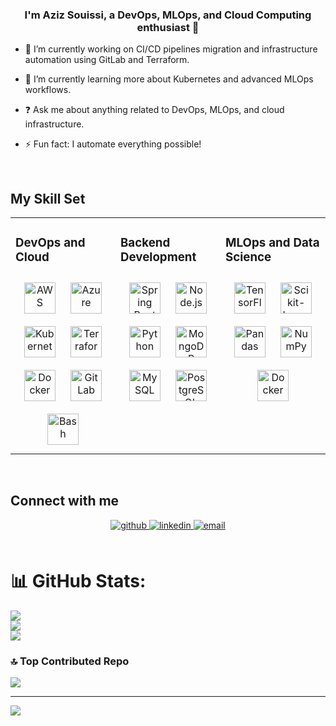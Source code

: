 ### <div align="center">I'm Aziz Souissi, a DevOps, MLOps, and Cloud Computing enthusiast 🚀</div>  
  

- 🔭 I’m currently working on CI/CD pipelines migration and infrastructure automation using GitLab and Terraform.  
  

- 🌱 I’m currently learning more about Kubernetes and advanced MLOps workflows.  
  

- ❓ Ask me about anything related to DevOps, MLOps, and cloud infrastructure.  
  

- ⚡ Fun fact: I automate everything possible!  
  

<br/>  


## My Skill Set  
<table><tr><td valign="top" width="33%">



### DevOps and Cloud  
<div align="center">  
<a href="https://aws.amazon.com/" target="_blank"><img style="margin: 10px" src="https://cdn.jsdelivr.net/gh/devicons/devicon/icons/amazonwebservices/amazonwebservices-original-wordmark.svg" alt="AWS" height="50" /></a>  
<a href="https://azure.microsoft.com/" target="_blank"><img style="margin: 10px" src="https://upload.wikimedia.org/wikipedia/commons/a/a8/Microsoft_Azure_Logo.svg" alt="Azure" height="50" /></a>  
<a href="https://kubernetes.io/" target="_blank"><img style="margin: 10px" src="https://cdn.jsdelivr.net/gh/devicons/devicon/icons/kubernetes/kubernetes-plain.svg" alt="Kubernetes" height="50" /></a>  
<a href="https://www.terraform.io/" target="_blank"><img style="margin: 10px" src="https://www.datocms-assets.com/2885/1629941242-logo-terraform-main.svg" alt="Terraform" height="50" /></a>  
<a href="https://www.docker.com/" target="_blank"><img style="margin: 10px" src="https://cdn.jsdelivr.net/gh/devicons/devicon/icons/docker/docker-original-wordmark.svg" alt="Docker" height="50" /></a>  
<a href="https://gitlab.com/" target="_blank"><img style="margin: 10px" src="https://cdn.jsdelivr.net/gh/devicons/devicon/icons/gitlab/gitlab-original.svg" alt="GitLab" height="50" /></a>  
<a href="https://www.gnu.org/software/bash/" target="_blank"><img style="margin: 10px" src="https://upload.wikimedia.org/wikipedia/commons/4/4b/Bash_Logo_Colored.svg" alt="Bash" height="50" /></a>  
</div>

</td><td valign="top" width="33%">



### Backend Development  
<div align="center">  
<a href="https://spring.io/projects/spring-boot" target="_blank"><img style="margin: 10px" src="https://cdn.jsdelivr.net/gh/devicons/devicon/icons/spring/spring-original-wordmark.svg" alt="Spring Boot" height="50" /></a>  
<a href="https://nodejs.org/" target="_blank"><img style="margin: 10px" src="https://cdn.jsdelivr.net/gh/devicons/devicon/icons/nodejs/nodejs-original.svg" alt="Node.js" height="50" /></a>  
<a href="https://www.python.org/" target="_blank"><img style="margin: 10px" src="https://cdn.jsdelivr.net/gh/devicons/devicon/icons/python/python-original.svg" alt="Python" height="50" /></a>  
<a href="https://www.mongodb.com/" target="_blank"><img style="margin: 10px" src="https://cdn.jsdelivr.net/gh/devicons/devicon/icons/mongodb/mongodb-original-wordmark.svg" alt="MongoDB" height="50" /></a>  
<a href="https://www.mysql.com/" target="_blank"><img style="margin: 10px" src="https://cdn.jsdelivr.net/gh/devicons/devicon/icons/mysql/mysql-original-wordmark.svg" alt="MySQL" height="50" /></a>  
<a href="https://www.postgresql.org/" target="_blank"><img style="margin: 10px" src="https://cdn.jsdelivr.net/gh/devicons/devicon/icons/postgresql/postgresql-original-wordmark.svg" alt="PostgreSQL" height="50" /></a>  
</div>

</td><td valign="top" width="33%">



### MLOps and Data Science  
<div align="center">  
<a href="https://www.tensorflow.org/" target="_blank"><img style="margin: 10px" src="https://upload.wikimedia.org/wikipedia/commons/2/2d/Tensorflow_logo.svg" alt="TensorFlow" height="50" /></a>  
<a href="https://scikit-learn.org/" target="_blank"><img style="margin: 10px" src="https://upload.wikimedia.org/wikipedia/commons/0/05/Scikit_learn_logo_small.svg" alt="Scikit-Learn" height="50" /></a>  
<a href="https://pandas.pydata.org/" target="_blank"><img style="margin: 10px" src="https://cdn.jsdelivr.net/gh/devicons/devicon/icons/pandas/pandas-original-wordmark.svg" alt="Pandas" height="50" /></a>  
<a href="https://numpy.org/" target="_blank"><img style="margin: 10px" src="https://cdn.jsdelivr.net/gh/devicons/devicon/icons/numpy/numpy-original-wordmark.svg" alt="NumPy" height="50" /></a>  
<a href="https://www.docker.com/" target="_blank"><img style="margin: 10px" src="https://cdn.jsdelivr.net/gh/devicons/devicon/icons/docker/docker-original-wordmark.svg" alt="Docker" height="50" /></a>  
</div>

</td></tr></table>  

<br/>    


## Connect with me  
<div align="center">
<a href="https://github.com/AzizSouissi" target="_blank">
<img src=https://img.shields.io/badge/github-%2324292e.svg?&style=for-the-badge&logo=github&logoColor=white alt=github style="margin-bottom: 5px;" />
</a>
<a href="https://linkedin.com/in/azizsouissi" target="_blank">
<img src=https://img.shields.io/badge/linkedin-%231E77B5.svg?&style=for-the-badge&logo=linkedin&logoColor=white alt=linkedin style="margin-bottom: 5px;" />
</a>
<a href="mailto:aziz.souissi01@gmail.com" target="_blank">
<img src=https://img.shields.io/badge/email-%230078D4.svg?&style=for-the-badge&logo=gmail&logoColor=white alt=email style="margin-bottom: 5px;" />
</a>
</div>  
  

<br/>  


# 📊 GitHub Stats:
![](https://github-readme-stats.vercel.app/api?username=AzizSouissi&theme=dark&hide_border=false&include_all_commits=true&count_private=true)<br/>
![](https://github-readme-streak-stats.herokuapp.com/?user=AzizSouissi&theme=dark&hide_border=false)<br/>
![](https://github-readme-stats.vercel.app/api/top-langs/?username=AzizSouissi&theme=dark&hide_border=false&include_all_commits=true&count_private=true&layout=compact)

### 🔝 Top Contributed Repo
![](https://github-contributor-stats.vercel.app/api?username=AzizSouissi&limit=5&theme=dark&combine_all_yearly_contributions=true)

---
[![](https://visitcount.itsvg.in/api?id=AzizSouissi&icon=0&color=6)](https://visitcount.itsvg.in)  
 
